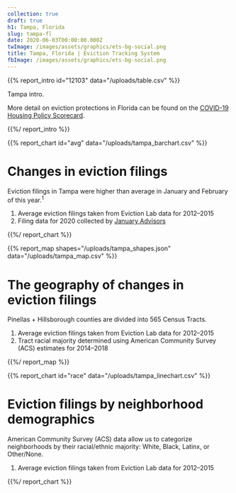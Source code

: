 ```yaml
---
collection: true
draft: true
h1: Tampa, Florida
slug: tampa-fl
date: 2020-06-03T00:00:00.000Z
twImage: /images/assets/graphics/ets-bg-social.png
title: Tampa, Florida | Eviction Tracking System
fbImage: /images/assets/graphics/ets-bg-social.png
---
```


{{% report_intro id="12103" data="/uploads/table.csv" %}}



Tampa intro.

More detail on eviction protections in Florida can be found on the [COVID-19 Housing Policy Scorecard](https://evictionlab.org/covid-policy-scorecard/fl/).



{{%/ report_intro %}}



{{% report_chart id="avg" data="/uploads/tampa_barchart.csv" %}}



# Changes in eviction filings

Eviction filings in Tampa were higher than average in January and February of this year.<sup>1</sup>

1. Average eviction filings taken from Eviction Lab data for 2012–2015
2. Filing data for 2020 collected by [January Advisors](https://www.januaryadvisors.com/)



{{%/ report_chart %}}



{{% report_map shapes="/uploads/tampa_shapes.json" data="/uploads/tampa_map.csv" %}}



# The geography of changes in eviction filings

Pinellas + Hillsborough counties are divided into 565 Census Tracts.

1. Average eviction filings taken from Eviction Lab data for 2012–2015
2. Tract racial majority determined using American Community Survey (ACS) estimates for 2014–2018



{{%/ report_map %}}



{{% report_chart id="race" data="/uploads/tampa_linechart.csv" %}}



# Eviction filings by neighborhood demographics

American Community Survey (ACS) data allow us to categorize neighborhoods by their racial/ethnic majority: White, Black, Latinx, or Other/None.

1. Average eviction filings taken from Eviction Lab data for 2012–2015



{{%/ report_chart %}}